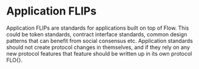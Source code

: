 # Application FLIPs

Application FLIPs are standards for applications built on top of Flow.
This could be token standards, contract interface standards, common design patterns that can benefit from social consensus etc.
Application standards should not create protocol changes in themselves,
and if they rely on any new protocol features that feature should be written up in its own protocol FLO{}.
